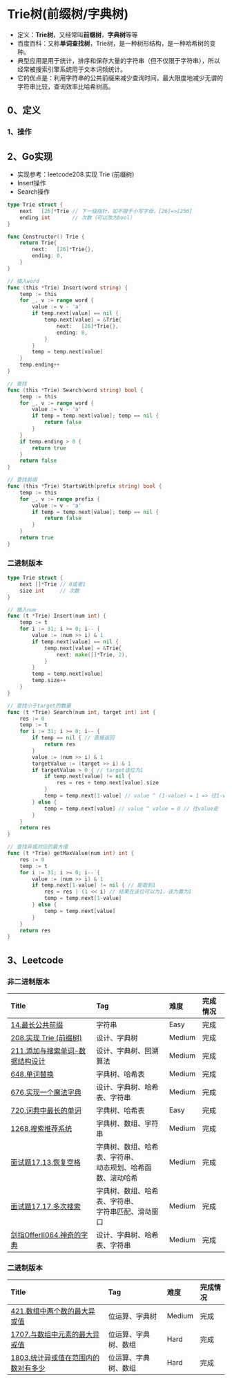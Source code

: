# Trie树(前缀树/字典树)

- 定义：**Trie树**，又经常叫**前缀树**，**字典树**等等
- 百度百科：又称**单词查找树**，Trie树，是一种树形结构，是一种哈希树的变种。
- 典型应用是用于统计，排序和保存大量的字符串（但不仅限于字符串），所以经常被搜索引擎系统用于文本词频统计。
- 它的优点是：利用字符串的公共前缀来减少查询时间，最大限度地减少无谓的字符串比较，查询效率比哈希树高。

## 0、定义

### 1、操作

## 2、Go实现

- 实现参考：leetcode208.实现 Trie (前缀树)
- Insert操作
- Search操作

```go
type Trie struct {
	next   [26]*Trie // 下一级指针，如不限于小写字母，[26]=>[256]
	ending int       // 次数（可以改为bool）
}

func Constructor() Trie {
	return Trie{
		next:   [26]*Trie{},
		ending: 0,
	}
}

// 插入word
func (this *Trie) Insert(word string) {
	temp := this
	for _, v := range word {
		value := v - 'a'
		if temp.next[value] == nil {
			temp.next[value] = &Trie{
				next:   [26]*Trie{},
				ending: 0,
			}
		}
		temp = temp.next[value]
	}
	temp.ending++
}

// 查找
func (this *Trie) Search(word string) bool {
	temp := this
	for _, v := range word {
		value := v - 'a'
		if temp = temp.next[value]; temp == nil {
			return false
		}
	}
	if temp.ending > 0 {
		return true
	}
	return false
}

// 查找前缀
func (this *Trie) StartsWith(prefix string) bool {
	temp := this
	for _, v := range prefix {
		value := v - 'a'
		if temp = temp.next[value]; temp == nil {
			return false
		}
	}
	return true
}
```

### 二进制版本

```go
type Trie struct {
	next []*Trie // 0或者1
	size int     // 次数
}

// 插入num
func (t *Trie) Insert(num int) {
	temp := t
	for i := 31; i >= 0; i-- {
		value := (num >> i) & 1
		if temp.next[value] == nil {
			temp.next[value] = &Trie{
				next: make([]*Trie, 2),
			}
		}
		temp = temp.next[value]
		temp.size++
	}
}

// 查找小于target的数量
func (t *Trie) Search(num int, target int) int {
	res := 0
	temp := t
	for i := 31; i >= 0; i-- {
		if temp == nil { // 直接返回
			return res
		}
		value := (num >> i) & 1
		targetValue := (target >> i) & 1
		if targetValue > 0 { // target该位为1
			if temp.next[value] != nil {
				res = res + temp.next[value].size
			}
			temp = temp.next[1-value] // value ^ (1-value) = 1 => 往1-value走
		} else {
			temp = temp.next[value] // value ^ value = 0 // 往value走
		}
	}
	return res
}

// 查找异或对应的最大值
func (t *Trie) getMaxValue(num int) int {
	res := 0
	temp := t
	for i := 31; i >= 0; i-- {
		value := (num >> i) & 1
		if temp.next[1-value] != nil { // 能取到1
			res = res | (1 << i) // 结果在该位可以为1，该为置为1
			temp = temp.next[1-value]
		} else {
			temp = temp.next[value]
		}
	}
	return res
}
```

## 3、Leetcode

### 非二进制版本

| Title                                                                                             | Tag                                 | 难度     | 完成情况 |
| :---------------------------------------------------------------------------------------------------| :-------------------------------------| :--------| :------|
| [14.最长公共前缀](https://leetcode.cn/problems/longest-common-prefix)                               | 字符串                                 | Easy   | 完成   |
| [208.实现 Trie (前缀树)](https://leetcode.cn/problems/implement-trie-prefix-tree/)                 | 设计、字典树                              | Medium | 完成   |
| [211.添加与搜索单词-数据结构设计](https://leetcode.cn/problems/add-and-search-word-data-structure-design/) | 设计、字典树、回溯算法                         | Medium | 完成   |
| [648.单词替换](https://leetcode.cn/problems/replace-words/)                                       | 字典树、哈希表                             | Medium | 完成   |
| [676.实现一个魔法字典](https://leetcode.cn/problems/implement-magic-dictionary/)                      | 设计、字典树、哈希表、字符串                      | Medium | 完成   |
| [720.词典中最长的单词](https://leetcode.cn/problems/longest-word-in-dictionary/)                      | 字典树、哈希表                             | Easy   | 完成   |
| [1268.搜索推荐系统](https://leetcode.cn/problems/search-suggestions-system/)                        | 字典树、数组、字符串                          | Medium | 完成   |
| [面试题17.13.恢复空格](https://leetcode.cn/problems/re-space-lcci/)                                  | 字典树、数组、哈希表、字符串、<br />动态规划、哈希函数、滚动哈希 | Medium | 完成   |
| [面试题17.17.多次搜索](https://leetcode.cn/problems/multi-search-lcci/)                              | 字典树、数组、哈希表、字符串、<br />字符串匹配、滑动窗口     | Medium | 完成   |
| [剑指OfferII064.神奇的字典](https://leetcode.cn/problems/US1pGT/)                                    | 设计、字典树、哈希表、字符串                      | Medium | 完成   |

### 二进制版本

| Title                                                                                         | Tag        | 难度     | 完成情况 |
| :-----------------------------------------------------------------------------------------------| :------------| :--------| :------|
| [421.数组中两个数的最大异或值](https://leetcode.cn/problems/maximum-xor-of-two-numbers-in-an-array/)  | 位运算、字典树    | Medium | 完成   |
| [1707.与数组中元素的最大异或值](https://leetcode.cn/problems/maximum-xor-with-an-element-from-array/) | 位运算、字典树、数组 | Hard   | 完成   |
| [1803.统计异或值在范围内的数对有多少](https://leetcode.cn/problems/count-pairs-with-xor-in-a-range/)     | 位运算、字典树、数组 | Hard   | 完成   |